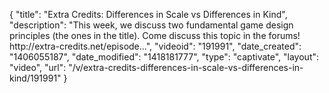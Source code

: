 {
    "title": "Extra Credits: Differences in Scale vs Differences in Kind",
    "description": "This week, we discuss two fundamental game design principles (the ones in the title). Come discuss this topic in the forums! http:\/\/extra-credits.net\/episode...",
    "videoid": "191991",
    "date_created": "1406055187",
    "date_modified": "1418181777",
    "type": "captivate",
    "layout": "video",
    "url": "\/v\/extra-credits-differences-in-scale-vs-differences-in-kind\/191991"
}